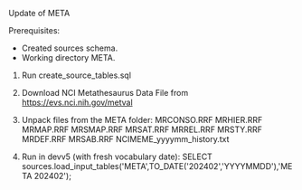 Update of META

Prerequisites:
- Created sources schema.
- Working directory META.

1. Run create_source_tables.sql
2. Download NCI Metathesaurus Data File from https://evs.nci.nih.gov/metval
3. Unpack files from the META folder:
MRCONSO.RRF
MRHIER.RRF
MRMAP.RRF
MRSMAP.RRF
MRSAT.RRF
MRREL.RRF
MRSTY.RRF
MRDEF.RRF
MRSAB.RRF
NCIMEME_yyyymm_history.txt

4. Run in devv5 (with fresh vocabulary date): SELECT sources.load_input_tables('META',TO_DATE('202402','YYYYMMDD'),'META 202402');
